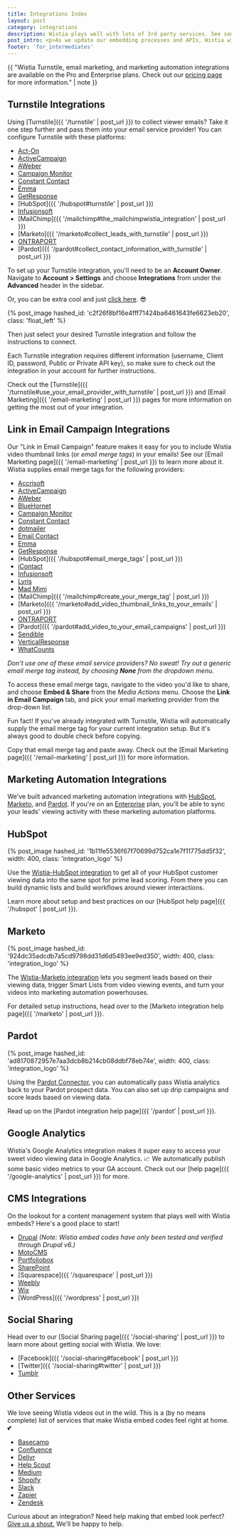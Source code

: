 ```yaml
---
title: Integrations Index
layout: post
category: integrations
description: Wistia plays well with lots of 3rd party services. See some of the best, and how to use them, in this article.
post_intro: <p>As we update our embedding processes and APIs, Wistia will get better and better at integrating with other top-notch services. On this page, we'll do our best to keep track of places where Wistia works out-of-the-box for embedding, and also where deeper integrations have been built out by our awesome friends.</p><p>If you currently use a service that would work well with Wistia, submit your request using <a href="https://docs.google.com/a/wistia.com/forms/d/1x2Z2KUdxXKhPYpfzfQJLVq7upAnhryBWZt2Y4IUPiTs/viewform" target="_blank">this form</a>.</p>
footer: 'for_intermediates'
---
```


{{ "Wistia Turnstile, email marketing, and marketing automation integrations are available on the Pro and Enterprise plans. Check out our [pricing page](http://wistia.com/pricing) for more information." | note }}

## Turnstile Integrations

Using [Turnstile]({{ '/turnstile' | post_url }}) to collect viewer emails? Take
it one step further and pass them into your email service provider! You can
configure Turnstile with these platforms:

* [Act-On](https://www.act-on.com/apexpartners/wistia/)
* [ActiveCampaign](http://www.activecampaign.com/apps/wistia)
* [AWeber](http://www.aweber.com/)
* [Campaign Monitor](https://www.campaignmonitor.com/integrations/wistia)
* [Constant Contact](http://www.constantcontact.com/)
* [Emma](http://myemma.com/email-marketing-integrations/cms-email-integration/wistia)
* [GetResponse](http://www.getresponse.com/)
* [HubSpot]({{ '/hubspot#turnstile' | post_url }})
* [Infusionsoft](http://www.infusionsoft.com)
* [MailChimp]({{ '/mailchimp#the_mailchimpwistia_integration' | post_url }})
* [Marketo]({{ '/marketo#collect_leads_with_turnstile' | post_url }})
* [ONTRAPORT](http://support.ontraport.com/entries/23134369-Wistia-Integration)
* [Pardot]({{ '/pardot#collect_contact_information_with_turnstile' | post_url }})

To set up your Turnstile integration, you'll need to be an **Account Owner**.
Navigate to **Account > Settings** and choose **Integrations** from under
the **Advanced** header in the sidebar.

Or, you can be extra cool and just
[click here](https://my.wistia.com/account/integrations). 😎

{% post_image hashed_id: 'c2f26f8bf16e4fff71424ba6461643fe6623eb20', class: 'float_left' %}

Then just select your desired Turnstile integration and follow the instructions
to connect.

Each Turnstile integration requires different information (username, Client ID,
password, Public or Private API key), so make sure to check out the integration
in your account for further instructions.

Check out the [Turnstile]({{ '/turnstile#use_your_email_provider_with_turnstile' | post_url }})
and [Email Marketing]({{ '/email-marketing' | post_url }}) pages for more
information on getting the most out of your integration.

## Link in Email Campaign Integrations

Our "Link in Email Campaign" feature makes it easy for you to include Wistia
video thumbnail links (or *email merge tags*) in your emails! See our
[Email Marketing page]({{ '/email-marketing' | post_url }}) to learn more about
it. Wistia supplies email merge tags for the following providers:

* [Accrisoft](http://www.accrisoft.com/)
* [ActiveCampaign](http://www.activecampaign.com/apps/wistia)
* [AWeber](http://www.aweber.com/)
* [BlueHornet](http://www.bluehornet.com/)
* [Campaign Monitor](https://www.campaignmonitor.com/integrations/wistia)
* [Constant Contact](http://www.constantcontact.com/)
* [dotmailer](http://www.dotmailer.com/)
* [Email Contact](http://www.emailcontact.com/)
* [Emma](http://myemma.com/)
* [GetResponse](http://www.getresponse.com/)
* [HubSpot]({{ '/hubspot#email_merge_tags' | post_url }})
* [iContact](https://www.icontact.com)
* [Infusionsoft](http://www.infusionsoft.com)
* [Lyris](http://lyris.com/)
* [Mad Mimi](https://madmimi.com/wistia)
* [MailChimp]({{ '/mailchimp#create_your_merge_tag' | post_url }})
* [Marketo]({{ '/marketo#add_video_thumbnail_links_to_your_emails' | post_url }})
* [ONTRAPORT](http://support.ontraport.com/entries/23134369-Wistia-Integration)
* [Pardot]({{ '/pardot#add_video_to_your_email_campaigns' | post_url }})
* [Sendible](http://sendible.com/)
* [VerticalResponse](http://www.verticalresponse.com/)
* [WhatCounts](http://www.whatcounts.com/)

_Don't use one of these email service providers? No sweat! Try out a generic email merge tag instead, by choosing **None** from the dropdown menu._

To access these email merge tags, navigate to the video you'd like to share, and
choose **Embed & Share** from the *Media Actions* menu. Choose the **Link in
Email Campaign** tab, and pick your email marketing provider from the drop-down
list.

Fun fact! If you've already integrated with Turnstile, Wistia will automatically
supply the email merge tag for your current integration setup. But it's always
good to double check before copying.

Copy that email merge tag and paste away. Check out the
[Email Marketing page]({{ '/email-marketing' | post_url }}) for more information.

## Marketing Automation Integrations

We've built advanced marketing automation integrations with
[HubSpot](http://hubspot.com), [Marketo](http://marketo.com), and
[Pardot](http://pardot.com). If you're on an
[Enterprise](http://wistia.com/pricing) plan, you'll be able to sync your leads'
viewing activity with these marketing automation platforms.

## HubSpot

{% post_image hashed_id: '1b11fe5536f67f70699d752ca1e7f11775dd5f32', width: 400, class: 'integration_logo' %}

Use the [Wistia-HubSpot integration](http://wistia.com/product/hubspot) to get
all of your HubSpot customer viewing data into the same spot for prime lead
scoring. From there you can build dynamic lists and build workflows around
viewer interactions.

Learn more about setup and best practices on our
[HubSpot help page]({{ '/hubspot' | post_url }}).

## Marketo

{% post_image hashed_id: '924dc35adcdb7a5cd9798dd31d6d5493ee9ed350', width: 400, class: 'integration_logo' %}

The [Wistia-Marketo integration](http://wistia.com/product/marketo) lets you
segment leads based on their viewing data, trigger Smart Lists from video
viewing events, and turn your videos into marketing automation powerhouses.

For detailed setup instructions, head over to the
[Marketo integration help page]({{ '/marketo' | post_url }}).

## Pardot

{% post_image hashed_id: 'ad8170872957e7aa3dcb8b214cb08ddbf78eb74e', width: 400, class: 'integration_logo' %}

Using the [Pardot Connector](http://wistia.com/product/pardot), you can
automatically pass Wistia analytics back to your Pardot prospect data. You can
also set up drip campaigns and score leads based on viewing data.

Read up on the [Pardot integration help page]({{ '/pardot' | post_url }}).

## Google Analytics

Wistia's Google Analytics integration makes it super easy to access your sweet
video viewing data in Google Analytics. 📈 We automatically publish some basic
video metrics to your GA account. Check out our
[help page]({{ '/google-analytics' | post_url }}) for more.

## CMS Integrations

On the lookout for a content management system that plays well with Wistia
embeds? Here's a good place to start!

* [Drupal](https://www.drupal.org/project/field_wistia) *(Note: Wistia embed codes have only been tested and verified through Drupal v6.)*
* [MotoCMS](http://www.motocms.com/)
* [Portfoliobox](https://www.portfoliobox.net/)
* [SharePoint](http://office.microsoft.com/en-us/office365-sharepoint-online-enterprise-help/embed-video-on-a-public-website-page-HA102828149.aspx)
* [Squarespace]({{ '/squarespace' | post_url }})
* [Weebly](http://kb.weebly.com/embed-audio-and-video.html)
* [Wix](https://www.wix.com/support/html5/the-wix-editor/more/kb/adding-html-code)
* [WordPress]({{ '/wordpress' | post_url }})

## Social Sharing

Head over to our [Social Sharing page]({{ '/social-sharing' | post_url }}) to
learn more about getting social with Wistia. We love:

* [Facebook]({{ '/social-sharing#facebook' | post_url }})
* [Twitter]({{ '/social-sharing#twitter' | post_url }})
* [Tumblr](http://tumblr.com)

## Other Services

We love seeing Wistia videos out in the wild. This is a (by no means complete)
list of services that make Wistia embed codes feel right at home. 💕

* [Basecamp](https://basecamp.com/)
* [Confluence](https://answers.atlassian.com/questions/251000/how-can-i-embed-a-wistia-hosted-video-to-my-confluence-page)
* [Delivr](http://blog.delivr.com/post/87004293105/delivr-adds-support-for-wistia-video-hosting-platform)
* [Help Scout](http://docs.helpscout.net/article/56-responsive-video)
* [Medium](https://medium.com/@Medium/embed-videos-tweets-music-and-more-into-your-medium-stories-3b5c09c116e8#.19w34ocuw)
* [Shopify](http://docs.shopify.com/manual/configuration/store-customization/embed-video)
* [Slack](https://slack.com/)
* [Zapier](https://zapier.com/zapbook/wistia/)
* [Zendesk](https://support.zendesk.com/hc/en-us/articles/203660446-How-to-embed-videos-in-your-articles)

Curious about an integration? Need help making that embed look perfect?
[Give us a shout.](http://wistia.com/support/contact) We'll be happy to help.
